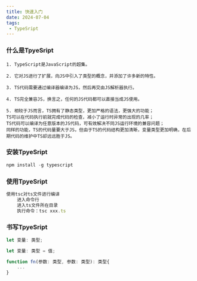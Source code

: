 ```yaml
---
title: 快速入门
date: 2024-07-04
tags:
 - TypeSript
---
```


### 什么是TpyeSript
```
1. TypeScript是JavaScript的超集。

2. 它对JS进行了扩展，向JS中引入了类型的概念，并添加了许多新的特性。

3. TS代码需要通过编译器编译为JS，然后再交由JS解析器执行。

4. TS完全兼容JS，换言之，任何的JS代码都可以直接当成JS使用。

5. 相较于JS而言，TS拥有了静态类型，更加严格的语法，更强大的功能；
TS可以在代码执行前就完成代码的检查，减小了运行时异常的出现的几率；
TS代码可以编译为任意版本的JS代码，可有效解决不同JS运行环境的兼容问题；
同样的功能，TS的代码量要大于JS，但由于TS的代码结构更加清晰，变量类型更加明确，在后期代码的维护中TS却远远胜于JS。
```

### 安装TpyeSript
```javascript
npm install -g typescript
```

### 使用TpyeSript
```javascript
使用tsc对ts文件进行编译
    进入命令行
    进入ts文件所在目录
    执行命令：tsc xxx.ts
```

### 书写TpyeSript
```javascript
let 变量: 类型;

let 变量: 类型 = 值;

function fn(参数: 类型, 参数: 类型): 类型{
    ...
}
```
